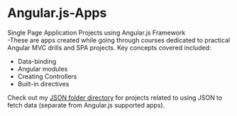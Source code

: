 # Angular.js-Apps
Single Page Application Projects using Angular.js Framework<br>
-These are apps created while going through courses dedicated to practical Angular MVC drills and SPA projects. Key concepts covered included:
* Data-binding
* Angular modules 
* Creating Controllers
* Built-in directives

Check out my [JSON folder directory](https://github.com/SMaguina/Angular.js-Apps/tree/master/JSON) for projects related to using JSON to fetch data (separate from Angular.js supported apps).
